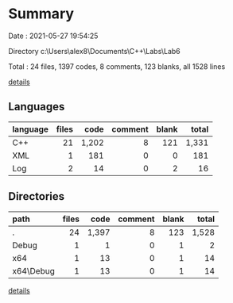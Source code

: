 # Summary

Date : 2021-05-27 19:54:25

Directory c:\Users\alex8\Documents\C++\Labs\Lab6

Total : 24 files,  1397 codes, 8 comments, 123 blanks, all 1528 lines

[details](details.md)

## Languages
| language | files | code | comment | blank | total |
| :--- | ---: | ---: | ---: | ---: | ---: |
| C++ | 21 | 1,202 | 8 | 121 | 1,331 |
| XML | 1 | 181 | 0 | 0 | 181 |
| Log | 2 | 14 | 0 | 2 | 16 |

## Directories
| path | files | code | comment | blank | total |
| :--- | ---: | ---: | ---: | ---: | ---: |
| . | 24 | 1,397 | 8 | 123 | 1,528 |
| Debug | 1 | 1 | 0 | 1 | 2 |
| x64 | 1 | 13 | 0 | 1 | 14 |
| x64\Debug | 1 | 13 | 0 | 1 | 14 |

[details](details.md)